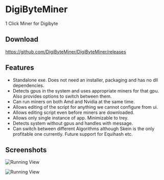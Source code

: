 # DigiByteMiner
1 Click Miner for Digibyte

## Download
https://github.com/DigiByteMiner/DigiByteMiner/releases


## Features<To be edited and refined>
  
  * Standalone exe. Does not need an installer, packaging and has no dll dependencies.
  * Detects gpus in the system and uses appropriate miners for that gpu. Also provides options to switch between them.
  * Can run miners on both Amd and Nvidia at the same time.
  * Allows editing of the script for anything we cannot configure from ui.
  * Allows editing script even before miners are downloaded.
  * Allows only single instance of app. Minimizable to trey.
  * Detects system without gpus and handles with message.
  * Can switch between different Algorithms although Skein is the only profitable one currently. Future support for Equihash etc.
  
## Screenshots
![Running View](https://github.com/DigiByteMiner/DigiByteMiner/blob/master/Screenshots/a1.PNG)

![Running View](https://github.com/DigiByteMiner/DigiByteMiner/blob/master/Screenshots/a2.PNG)




